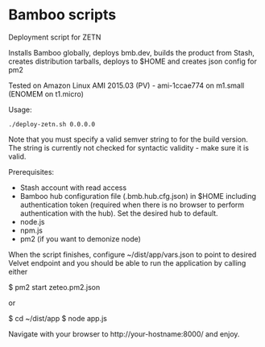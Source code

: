 # Bamboo scripts
Deployment script for ZETN

Installs Bamboo globally, deploys bmb.dev, builds the product from Stash, creates distribution tarballs, deploys to $HOME and creates json config for pm2

Tested on Amazon Linux AMI 2015.03 (PV) - ami-1ccae774 on m1.small (ENOMEM on t1.micro)

Usage:

`./deploy-zetn.sh 0.0.0.0`

Note that you must specify a valid semver string to for the build version. The string is currently not checked for syntactic validity - make sure it is valid.

Prerequisites:
* Stash account with read access
* Bamboo hub configuration file (.bmb.hub.cfg.json) in $HOME including authentication token (required when there is no browser to perform authentication with the hub). Set the desired hub to default.
* node.js
* npm.js
* pm2 (if you want to demonize node)

When the script finishes, configure ~/dist/app/vars.json to point to desired Velvet endpoint and you should be able to run the application by calling either

$ pm2 start zeteo.pm2.json

or

$ cd ~/dist/app
$ node app.js

Navigate with your browser to http://your-hostname:8000/ and enjoy.